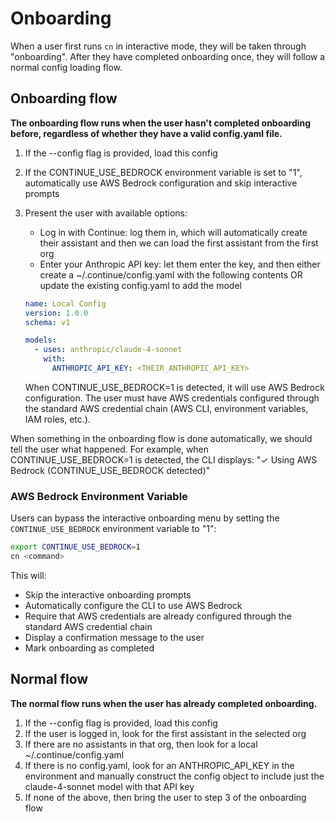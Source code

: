 # Onboarding

When a user first runs `cn` in interactive mode, they will be taken through "onboarding". After they have completed onboarding once, they will follow a normal config loading flow.

## Onboarding flow

**The onboarding flow runs when the user hasn't completed onboarding before, regardless of whether they have a valid config.yaml file.**

1. If the --config flag is provided, load this config
2. If the CONTINUE_USE_BEDROCK environment variable is set to "1", automatically use AWS Bedrock configuration and skip interactive prompts
3. Present the user with available options:
   - Log in with Continue: log them in, which will automatically create their assistant and then we can load the first assistant from the first org
   - Enter your Anthropic API key: let them enter the key, and then either create a ~/.continue/config.yaml with the following contents OR update the existing config.yaml to add the model

   ```yaml
   name: Local Config
   version: 1.0.0
   schema: v1

   models:
     - uses: anthropic/claude-4-sonnet
       with:
         ANTHROPIC_API_KEY: <THEIR_ANTHROPIC_API_KEY>
   ```

   When CONTINUE_USE_BEDROCK=1 is detected, it will use AWS Bedrock configuration. The user must have AWS credentials configured through the standard AWS credential chain (AWS CLI, environment variables, IAM roles, etc.).

When something in the onboarding flow is done automatically, we should tell the user what happened. For example, when CONTINUE_USE_BEDROCK=1 is detected, the CLI displays: "✓ Using AWS Bedrock (CONTINUE_USE_BEDROCK detected)"

### AWS Bedrock Environment Variable

Users can bypass the interactive onboarding menu by setting the `CONTINUE_USE_BEDROCK` environment variable to "1":

```bash
export CONTINUE_USE_BEDROCK=1
cn <command>
```

This will:

- Skip the interactive onboarding prompts
- Automatically configure the CLI to use AWS Bedrock
- Require that AWS credentials are already configured through the standard AWS credential chain
- Display a confirmation message to the user
- Mark onboarding as completed

## Normal flow

**The normal flow runs when the user has already completed onboarding.**

1. If the --config flag is provided, load this config
2. If the user is logged in, look for the first assistant in the selected org
3. If there are no assistants in that org, then look for a local ~/.continue/config.yaml
4. If there is no config.yaml, look for an ANTHROPIC_API_KEY in the environment and manually construct the config object to include just the claude-4-sonnet model with that API key
5. If none of the above, then bring the user to step 3 of the onboarding flow
